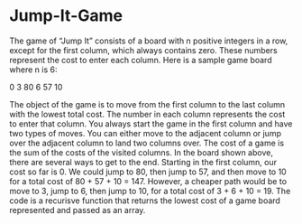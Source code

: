 # Jump-It-Game
The game of “Jump It” consists of a board with n positive integers in a row, except for the first column, which always contains zero. These numbers represent the cost to enter each column. Here is a sample game board where n is 6: 

0 3 80 6 57 10 

The object of the game is to move from the first column to the last column with the lowest total cost. The number in each column represents the cost to enter that column. You always start the game in the first column and have two types of moves. You can either move to the adjacent column or jump over the adjacent column to land two columns over. The cost of a game is the sum of the costs of the visited columns. In the board shown above, there are several ways to get to the end. Starting in the first column, our cost so far is 0. We could jump to 80, then jump to 57, and then move to 10 for a total cost of 80 + 57 + 10 = 147. However, a cheaper path would be to move to 3, jump to 6, then jump to 10, for a total cost of 3 + 6 + 10 = 19. The code is a recurisve function that returns the lowest cost of a game board represented and passed as an array.
